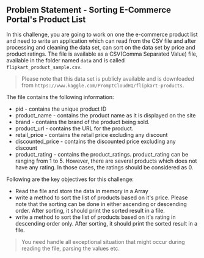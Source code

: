 ## Problem Statement - Sorting E-Commerce Portal's Product List

In this challenge, you are going to work on one the e-commerce product list and need to write an application which can read from the CSV file and after processing and cleaning the data set, can sort on the data set by price and product ratings. The file is available as a CSV(Comma
Separated Value) file, available in the folder named `data` and is called `flipkart_product_sample.csv`.

> Please note that this data set is publicly available and is downloaded from `https://www.kaggle.com/PromptCloudHQ/flipkart-products`.

The file contains the following information:

- pid - contains the unique product ID
- product_name - contains the product name as it is displayed on the site
- brand - contains the brand of the product being sold.
- product_url - contains the URL for the product.
- retail_price - contains the retail price excluding any discount
- discounted_price - contains the discounted price excluding any discount
- product_rating - contains the product_ratings. product_rating can be ranging from 1 to 5. However, there are several products which does not have any rating. In those cases, the ratings should be considered as 0.

Following are the key objectives for this challenge:

- Read the file and store the data in memory in a Array
- write a method to sort the list of products based on it's price. Please note that the sorting can be done in either ascending or descending order. After sorting, it should print the sorted result in a file.
- write a method to sort the list of products based on it's rating in descending order only. After sorting, it should print the sorted result in a file.

> You need handle all exceptional situation that might occur during reading the file,
> parsing the values etc.
